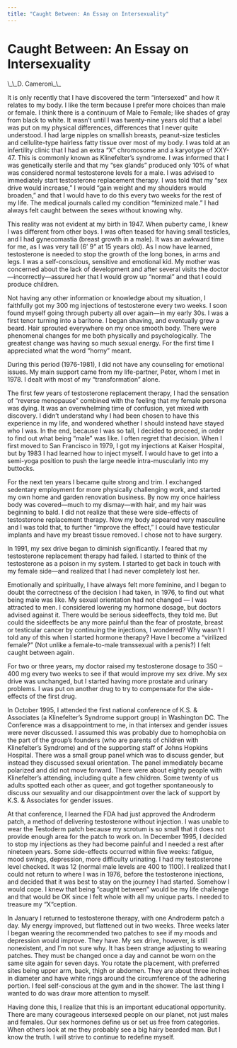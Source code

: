 ```yaml
---
title: "Caught Between: An Essay on Intersexuality"
---
```


# Caught Between: An Essay on Intersexuality

<p>\_\_D. Cameron\_\_  </p>

<p>It is only recently that I have discovered the term &#8220;intersexed&#8221; and how it relates to my body. I like the term because I prefer more choices than male or female. I think there is a continuum of Male to Female; like shades of gray from black to white. It wasn&#8217;t until I was twenty-nine years old that a label was put on my physical differences, differences that I never quite understood. I had large nipples on smallish breasts, peanut-size testicles and cellulite-type hairless fatty tissue over most of my body. I was told at an infertility clinic that I had an extra &#8220;X&#8221; chromosome and a karyotype of <span class="caps">XXY</span>-47. This is commonly known as Klinefelter&#8217;s syndrome. I was informed that I was genetically sterile and that my &#8220;sex glands&#8221; produced only 10% of what was considered normal testosterone levels for a male. I was advised to immediately start testosterone replacement therapy. I was told that my &#8220;sex drive would increase,&#8221; I would &#8220;gain weight and my shoulders would broaden,&#8221; and that I would have to do this every two weeks for the rest of my life. The medical journals called my condition &#8220;feminized male.&#8221; I had always felt caught between the sexes without knowing why.  </p>

<p>This reality was not evident at my birth in 1947. When puberty came, I knew I was different from other boys. I was often teased for having small testicles, and I had gynecomastia (breast growth in a male). It was an awkward time for me, as I was very tall (6&#8217; 9&#8221; at 15 years old). As I now have learned, testosterone is needed to stop the growth of the long bones, in arms and legs. I was a self-conscious, sensitive and emotional kid. My mother was concerned about the lack of development and after several visits the doctor&#8212;incorrectly&#8212;assured her that I would grow up &#8220;normal&#8221; and that I could produce children.  </p>

<p>Not having any other information or knowledge about my situation, I faithfully got my 300 mg injections of testosterone every two weeks. I soon found myself going through puberty all over again&#8212;in my early 30s. I was a first tenor turning into a baritone. I began shaving, and eventually grew a beard. Hair sprouted everywhere on my once smooth body. There were phenomenal changes for me both physically and psychologically. The greatest change was having so much sexual energy. For the first time I appreciated what the word &#8220;horny&#8221; meant.  </p>

<p>During this period (1976-1981), I did not have any counseling for emotional issues. My main support came from my life-partner, Peter, whom I met in 1978. I dealt with most of my &#8220;transformation&#8221; alone.  </p>

<p>The first few years of testosterone replacement therapy, I had the sensation of &#8220;reverse menopause&#8221; combined with the feeling that my female persona was dying. It was an overwhelming time of confusion, yet mixed with discovery. I didn&#8217;t understand why I had been chosen to have this experience in my life, and wondered whether I should instead have stayed who I was. In the end, because I was so tall, I decided to proceed, in order to find out what being &#8220;male&#8221; was like. I often regret that decision. When I first moved to San Francisco in 1979, I got my injections at Kaiser Hospital, but by 1983 I had learned how to inject myself. I would have to get into a semi-yoga position to push the large needle intra-muscularly into my buttocks.  </p>

<p>For the next ten years I became quite strong and trim. I exchanged sedentary employment for more physically challenging work, and started my own home and garden renovation business. By now my once hairless body was covered&#8212;much to my dismay&#8212;with hair, and my hair was beginning to bald. I did not realize that these were side-effects of testosterone replacement therapy. Now my body appeared very masculine and I was told that, to further &#8220;improve the effect,&#8221; I could have testicular implants and have my breast tissue removed. I chose not to have surgery.  </p>

<p>In 1991, my sex drive began to diminish significantly. I feared that my testosterone replacement therapy had failed. I started to think of the testosterone as a poison in my system. I started to get back in touch with my female side&#8212;and realized that I had never completely lost her.  </p>

<p>Emotionally and spiritually, I have always felt more feminine, and I began to doubt the correctness of the decision I had taken, in 1976, to find out what being male was like. My sexual orientation had not changed &#8212; I was attracted to men. I considered lowering my hormone dosage, but doctors advised against it. There would be serious sideeffects, they told me. But could the sideeffects be any more painful than the fear of prostate, breast or testicular cancer by continuing the injections, I wondered? Why wasn&#8217;t I told any of this when I started hormone therapy? Have I become a &#8220;virilized female?&#8221; (Not unlike a female-to-male transsexual with a penis?) I felt caught between again.  </p>

<p>For two or three years, my doctor raised my testosterone dosage to 350 &#8211; 400 mg every two weeks to see if that would improve my sex drive. My sex drive was unchanged, but I started having more prostate and urinary problems. I was put on another drug to try to compensate for the side-effects of the first drug.  </p>

<p>In October 1995, I attended the first national conference of K.S. &amp; Associates (a Klinefelter&#8217;s Syndrome support group) in Washington DC. The Conference was a disappointment to me, in that intersex and gender issues were never discussed. I assumed this was probably due to homophobia on the part of the group&#8217;s founders (who are parents of children with Klinefelter&#8217;s Syndrome) and of the supporting staff of Johns Hopkins Hospital. There was a small group panel which was to discuss gender, but instead they discussed sexual orientation. The panel immediately became polarized and did not move forward. There were about eighty people with Klinefelter&#8217;s attending, including quite a few children. Some twenty of us adults spotted each other as queer, and got together spontaneously to discuss our sexuality and our disappointment over the lack of support by K.S. &amp; Associates for gender issues.  </p>

<p>At that conference, I learned the <span class="caps">FDA</span> had just approved the Androderm patch, a method of delivering testosterone without injection. I was unable to wear the Testoderm patch because my scrotum is so small that it does not provide enough area for the patch to work on. In December 1995, I decided to stop my injections as they had become painful and I needed a rest after nineteen years. Some side-effects occurred within five weeks: fatigue, mood swings, depression, more difficulty urinating. I had my testosterone level checked. It was 12 (normal male levels are 400 to 1100). I realized that I could not return to where I was in 1976, before the testosterone injections, and decided that it was best to stay on the journey I had started. Somehow I would cope. I knew that being &#8220;caught between&#8221; would be my life challenge and that would be OK since I felt whole with all my unique parts. I needed to treasure my &#8220;X&#8220;ception.  </p>

<p>In January I returned to testosterone therapy, with one Androderm patch a day. My energy improved, but flattened out in two weeks. Three weeks later I began wearing the recommended two patches to see if my moods and depression would improve. They have. My sex drive, however, is still nonexistent, and I&#8217;m not sure why. It has been strange adjusting to wearing patches. They must be changed once a day and cannot be worn on the same site again for seven days. You rotate the placement, with preferred sites being upper arm, back, thigh or abdomen. They are about three inches in diameter and have white rings around the circumference of the adhering portion. I feel self-conscious at the gym and in the shower. The last thing I wanted to do was draw more attention to myself.  </p>

<p>Having done this, I realize that this is an important educational opportunity. There are many courageous intersexed people on our planet, not just males and females. Our sex hormones define us or set us free from categories. When others look at me they probably see a big hairy bearded man. But I know the truth. I will strive to continue to redefine myself.</p>